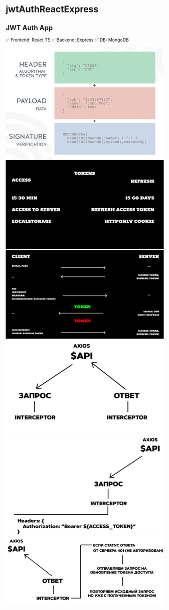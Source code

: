 # jwtAuthReactExpress
## JWT Auth App
:white_check_mark: Frontend: React TS
:white_check_mark: Backend: Express
:white_check_mark: DB: MongoDB

![Alt 1](https://github.com/Gi3a/jwtAuthReactExpress/blob/main/images/1.png?raw=true)
![Alt 2](https://github.com/Gi3a/jwtAuthReactExpress/blob/main/images/2.png?raw=true)
![Alt 3](https://github.com/Gi3a/jwtAuthReactExpress/blob/main/images/3.png?raw=true)
![Alt 4](https://github.com/Gi3a/jwtAuthReactExpress/blob/main/images/4.png?raw=true)
![Alt 5](https://github.com/Gi3a/jwtAuthReactExpress/blob/main/images/5.png?raw=true)
![Alt 6](https://github.com/Gi3a/jwtAuthReactExpress/blob/main/images/6.png?raw=true)